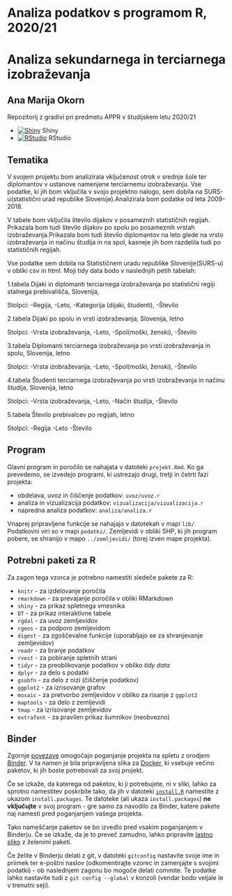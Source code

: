 # Analiza podatkov s programom R, 2020/21
# Analiza sekundarnega in terciarnega izobraževanja
## Ana Marija Okorn

Repozitorij z gradivi pri predmetu APPR v študijskem letu 2020/21

* [![Shiny](http://mybinder.org/badge.svg)](http://mybinder.org/v2/gh/OkornA18/APPR-2020-21/master?urlpath=shiny/APPR-2020-21/projekt.Rmd) Shiny
* [![RStudio](http://mybinder.org/badge.svg)](http://mybinder.org/v2/gh/OkornA18/APPR-2020-21/master?urlpath=rstudio) RStudio

## Tematika

V svojem projektu bom analizirala vključenost otrok v srednje šole ter diplomantov v ustanove namenjene terciarnemu izobraževanju. Vse podatke, ki jih bom vključila v svojo projektno nalogo, sem dobila na SURS-u(statistični urad republike Slovenije).Analizirala bom podatke od leta 2009-2018.

V tabele bom vključila število dijakov v posameznih statističnih regijah. Prikazala bom tudi število dijakov po spolu po posameznih vrstah izobraževanja.Prikazala bom tudi število diplomantov na leto glede na vrsto izobraževanja in načinu študija in na spol, kasneje jih bom razdelila tudi po statističnih regijah.

Vse podatke sem dobila na Statističnem uradu republike Slovenije(SURS-u) v obliki csv in html. Moji tidy data bodo v naslednjih petih tabelah:

 1.tabela Dijaki in diplomanti terciarnega izobraževanja po statistični regiji stalnega prebivališča, Slovenija, 
 
  Stolpci:
  -Regija,
  -Leto,
  -Kategorija (dijaki, študenti),
  -Število

 2.tabela Dijaki po spolu in vrsti izobraževanja, Slovenija, letno 
 
  Stolpci:
  -Vrsta izobraževanja,
  -Leto,
  -Spol(moški, ženski),
  -Število

 3.tabela Diplomanti terciarnega izobraževanja po vrsti izobraževanja in spolu, Slovenija, letno 
 
  Stolpci:
  -Vrsta izobraževanja,
  -Leto,
  -Spol(moški, ženski),
  -Število

 4.tabela Študenti terciarnega izobraževanja po vrsti izobraževanja in načinu študija, Slovenija, letno 
 
  Stolpci:
  -Vrsta izobraževanja,
  -Leto,
  -Način študija,
  -Število
  
 5.tabela Število prebivalcev po regijah, letno
 
  Stolpci:
  -Regija
  -Leto
  -Število
  

## Program

Glavni program in poročilo se nahajata v datoteki `projekt.Rmd`.
Ko ga prevedemo, se izvedejo programi, ki ustrezajo drugi, tretji in četrti fazi projekta:

* obdelava, uvoz in čiščenje podatkov: `uvoz/uvoz.r`
* analiza in vizualizacija podatkov: `vizualizacija/vizualizacija.r`
* napredna analiza podatkov: `analiza/analiza.r`

Vnaprej pripravljene funkcije se nahajajo v datotekah v mapi `lib/`.
Podatkovni viri so v mapi `podatki/`.
Zemljevidi v obliki SHP, ki jih program pobere,
se shranijo v mapo `../zemljevidi/` (torej izven mape projekta).

## Potrebni paketi za R

Za zagon tega vzorca je potrebno namestiti sledeče pakete za R:

* `knitr` - za izdelovanje poročila
* `rmarkdown` - za prevajanje poročila v obliki RMarkdown
* `shiny` - za prikaz spletnega vmesnika
* `DT` - za prikaz interaktivne tabele
* `rgdal` - za uvoz zemljevidov
* `rgeos` - za podporo zemljevidom
* `digest` - za zgoščevalne funkcije (uporabljajo se za shranjevanje zemljevidov)
* `readr` - za branje podatkov
* `rvest` - za pobiranje spletnih strani
* `tidyr` - za preoblikovanje podatkov v obliko *tidy data*
* `dplyr` - za delo s podatki
* `gsubfn` - za delo z nizi (čiščenje podatkov)
* `ggplot2` - za izrisovanje grafov
* `mosaic` - za pretvorbo zemljevidov v obliko za risanje z `ggplot2`
* `maptools` - za delo z zemljevidi
* `tmap` - za izrisovanje zemljevidov
* `extrafont` - za pravilen prikaz šumnikov (neobvezno)

## Binder

Zgornje [povezave](#analiza-podatkov-s-programom-r-202021)
omogočajo poganjanje projekta na spletu z orodjem [Binder](https://mybinder.org/).
V ta namen je bila pripravljena slika za [Docker](https://www.docker.com/),
ki vsebuje večino paketov, ki jih boste potrebovali za svoj projekt.

Če se izkaže, da katerega od paketov, ki ji potrebujete, ni v sliki,
lahko za sprotno namestitev poskrbite tako,
da jih v datoteki [`install.R`](install.R) namestite z ukazom `install.packages`.
Te datoteke (ali ukaza `install.packages`) **ne vključujte** v svoj program -
gre samo za navodilo za Binder, katere pakete naj namesti pred poganjanjem vašega projekta.

Tako nameščanje paketov se bo izvedlo pred vsakim poganjanjem v Binderju.
Če se izkaže, da je to preveč zamudno,
lahko pripravite [lastno sliko](https://github.com/jaanos/APPR-docker) z želenimi paketi.

Če želite v Binderju delati z git,
v datoteki `gitconfig` nastavite svoje ime in priimek ter e-poštni naslov
(odkomentirajte vzorec in zamenjajte s svojimi podatki) -
ob naslednjem zagonu bo mogoče delati commite.
Te podatke lahko nastavite tudi z `git config --global` v konzoli
(vendar bodo veljale le v trenutni seji).
